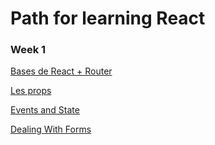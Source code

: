 # Path for learning React

### Week 1

[Bases de React + Router](https://github.com/ndjerrou/basics)

[Les props](https://github.com/ndjerrou/props_events_state)

[Events and State](https://github.com/ndjerrou/Events-and-state)

[Dealing With Forms](https://github.com/ndjerrou/dealing_with_forms)
